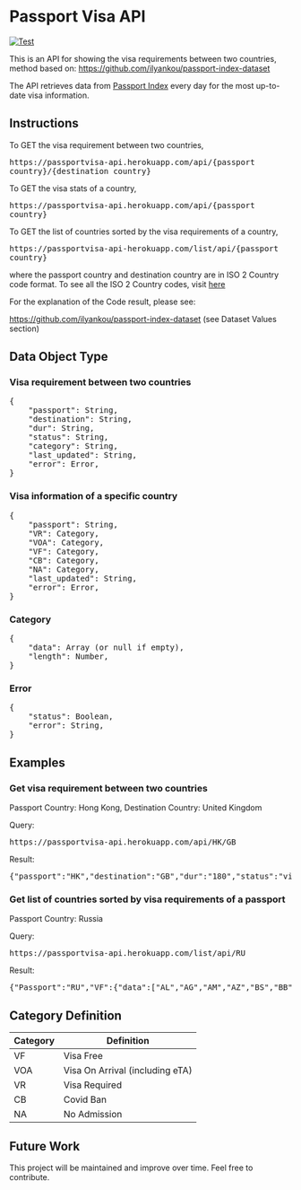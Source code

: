 # Passport Visa API

[![Test](https://github.com/nickypangers/passport-visa-api/actions/workflows/test.yaml/badge.svg)](https://github.com/nickypangers/passport-visa-api/actions/workflows/test.yaml)

This is an API for showing the visa requirements between two countries, method based on: https://github.com/ilyankou/passport-index-dataset

The API retrieves data from [Passport Index](https://www.passportindex.org/) every day for the most up-to-date visa information.

## Instructions

To GET the visa requirement between two countries, <pre>https<nolink>://passportvisa-api.herokuapp.com/api/{passport country}/{destination country}</pre>

To GET the visa stats of a country, <pre>https<nolink>://passportvisa-api.herokuapp.com/api/{passport country}</pre>

To GET the list of countries sorted by the visa requirements of a country, <pre>https<nolink>://passportvisa-api-herokuapp.com/list/api/{passport country}</pre>

where the passport country and destination country are in ISO 2 Country code format. To see all the ISO 2 Country codes, visit [here](https://en.wikipedia.org/wiki/ISO_3166-1_alpha-2)

For the explanation of the Code result, please see:

https://github.com/ilyankou/passport-index-dataset (see Dataset Values section)

## Data Object Type

### Visa requirement between two countries

<pre>
{
    "passport": String,
    "destination": String,
    "dur": String,
    "status": String,
    "category": String,
    "last_updated": String,
    "error": Error,
}
</pre>

### Visa information of a specific country

<pre>
{
    "passport": String,
    "VR": Category,
    "VOA": Category,
    "VF": Category,
    "CB": Category,
    "NA": Category,
    "last_updated": String,
    "error": Error,
}
</pre>

### Category

<pre>
{
    "data": Array (or null if empty),
    "length": Number,
}
</pre>

### Error

<pre>
{
    "status": Boolean,
    "error": String,
}
</pre>

## Examples

### Get visa requirement between two countries

Passport Country: Hong Kong, Destination Country: United Kingdom

Query:

<pre>https<nolink>://passportvisa-api.herokuapp.com/api/HK/GB</pre>

Result:

<pre>{"passport":"HK","destination":"GB","dur":"180","status":"visa-free","category":"VF","last_updated":"Wed, 08 Sep 2021 17:37:25 GMT","error":{"status":false,"error":""}}</pre>

### Get list of countries sorted by visa requirements of a passport

Passport Country: Russia

Query:

<pre>https<nolink>://passportvisa-api.herokuapp.com/list/api/RU</pre>

Result:

<pre>{"Passport":"RU","VF":{"data":["AL","AG","AM","AZ","BS","BB","BY","BO","BA","BW","BR","CV","CO","CR","CU","DM","DO","EC","SV","SZ","GM","GE","GD","GT","GY","HT","HN","HK","KZ","KG","MV","MU","MD","MN","ME","MA","NA","NI","MK","PW","PS","PA","PY","PE","QA","KN","LC","WS","ST","RS","ZA","VC","SR","TJ","TH","TT","TN","TR","UA","AE","UY","UZ","VE"],"length":63},"VOA":{"data":["AO","BH","KM","CI","EG","GA","GN","GW","IR","IQ","JM","JO","KE","LB","LS","MG","MW","MR","MX","MZ","NR","NG","OM","RW","SN","SC","SL","SO","LK","TL","TG","TO","TV","ZM","ZW"],"length":35},"VR":{"data":["AF","DZ","AD","AT","BZ","BJ","BT","BG","BF","BI","CF","TD","CN","CG","CD","HR","DJ","GQ","ER","EE","ET","FI","FR","DE","GH","IS","IE","KI","XK","LV","LR","LY","LI","LT","ML","MC","NL","NE","KP","NO","PK","RO","SK","SI","SS","ES","SD","CH","SY","TZ","TM","UG","GB","US","VU","YE"],"length":56},"CB":{"data":["AR","AU","BD","BE","BN","KH","CM","CA","CL","CY","CZ","DK","FJ","GR","HU","IN","ID","IL","IT","JP","KW","LA","LU","MO","MY","MT","MH","FM","MM","NP","NZ","PG","PH","PL","PT","SM","SA","SG","SB","KR","SE","TW","VA","VN"],"length":44},"NA":{"data":null,"length":0},"last_updated":"Thu, 09 Sep 2021 06:49:28 GMT","error":{"status":false,"error":""}}</pre>

## Category Definition

| Category | Definition                      |
| -------- | ------------------------------- |
| VF       | Visa Free                       |
| VOA      | Visa On Arrival (including eTA) |
| VR       | Visa Required                   |
| CB       | Covid Ban                       |
| NA       | No Admission                    |

## Future Work

This project will be maintained and improve over time. Feel free to contribute.
